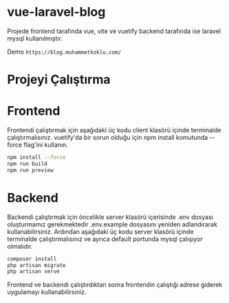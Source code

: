 # vue-laravel-blog

Projede frontend tarafında vue, vite ve vuetify backend tarafında ise laravel mysql kullanılmıştır.

Demo ``https://blog.muhammetkoklu.com/``

# Projeyi Çalıştırma

# Frontend

Frontendi çalıştırmak için aşağıdaki üç kodu client klasörü içinde terminalde çalıştırmalısınız. vuetify'da bir sorun olduğu için npm install komutunda --force flag'ini kullanın.

```bash
npm install --force
npm run build
npm run preview
```

# Backend

Backendi çalıştırmak için öncelikle server klasörü içerisinde .env dosyası oluşturmamız gerekmektedir .env.example dosyasını yeniden adlandırarak kullanabilirsiniz. Ardından aşağıdaki üç kodu server klasörü içinde terminalde çalıştırmalısınız ve ayrıca default portunda mysql çalışıyor olmalıdır.

```bash
composer install
php artisan migrate
php artisan serve
```

Frontend ve backendi çalıştırdıktan sonra frontendin çalıştığı adrese giderek uygulamayı kullanabilirsiniz.

